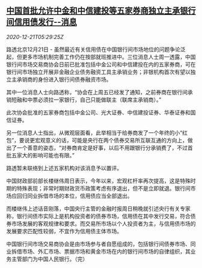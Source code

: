 <!--1608531794000-->
[中国首批允许中金和中信建投等五家券商独立主承银行间信用债发行--消息](https://cn.reuters.com/article/china-cicc-csc-bond-1221-idCNKBS28V0GA)
------

<div><i>2020-12-21T05:29:25Z</i></div><p>路透北京12月21日 - 虽然最近有关信用债在中国银行间市场地位的问题争论泛起，但更多市场机制完善工作仍在按部就班推进中。三位消息人士周一透露，中国银行间市场交易商协会日前已批准包括中金公司和中信建投在内的五家券商，可在银行间市场独立开展非金融企业债务融资工具主承销业务；非银机构首次有望以独立主承销商的身份进入银行间债券融资市场。</p><p>其中一位消息人士向路透称，“协会在上周五已经发了通知，之前券商在银行间承销短融和中票必须拉一家银行，自己只能做联主（联席主承销商）。”</p><p>此次协会批准的五家券商包括中金公司、光大证券、中信建投证券、华泰证券和国信证券。</p><p>另一位消息人士指出，从微观层面看，此举相当于给券商发了一个年终的小“红包”，要说更宏观意义的话，可能是央行在两个债券交易所互联互通的方向上，做出了一个善意的姿态，“对券商肯定是好事，以后不用跟银行分承销费了，不过首批五家大的影响可能也有限。”</p><p>路透暂未联络到上述五家机构对该消息予以置评。</p><p>中国财政部前部长楼继伟周日表示，今年以来，宏观杠杆率再次提高，这是特殊时期的特殊表现；非常时期财政货币政策考虑有序退出，但不是立即就退。银行间市场应回归同业拆借市场的本位，信用债应当全部退出。</p><p>而楼继伟上述话音刚落，中国央行主管的金融时报周日稍晚就引述央行有关专家称，银行间债市实际上是机构投资者的债券市场，信用债在其中发行交易，符合债券市场发展的客观规律和要求。而交易所市场以个人投资者为主，与信用债市场的发展要求匹配性较弱，不宜作为信用债主体市场。</p><p>中国银行间市场交易商协会是由市场参与者自愿组成的，包括银行间债券市场、同业拆借市场、外汇市场、票据市场和黄金市场在内的银行间市场的自律组织，其业务主管部门为中国人民银行。（完）</p>
